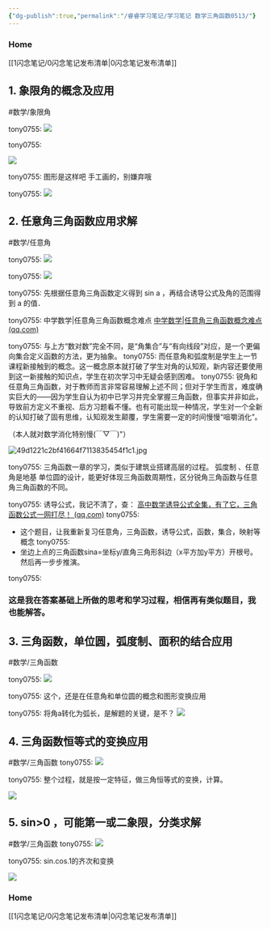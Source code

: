 ```yaml
---
{"dg-publish":true,"permalink":"/睿睿学习笔记/学习笔记 数学三角函数0513/"}
---
```



### Home
[[1闪念笔记/0闪念笔记发布清单\|0闪念笔记发布清单]]


## 1. 象限角的概念及应用
#数学/象限角

tony0755:
![](https://raw.githubusercontent.com/tonyjona/poitcuret1/main/202305311705946.png)



tony0755:

![](https://raw.githubusercontent.com/tonyjona/poitcuret1/main/202305311706743.png)


tony0755:
图形是这样吧
手工画的，别嫌弃哦

tony0755:
![](https://raw.githubusercontent.com/tonyjona/poitcuret1/main/202305311707789.png)




## 2. 任意角三角函数应用求解
#数学/任意角

tony0755:
![](https://raw.githubusercontent.com/tonyjona/poitcuret1/main/202305311707006.png)



tony0755:
![](https://raw.githubusercontent.com/tonyjona/poitcuret1/main/202305311707538.png)


tony0755:
先根据任意角三角函数定义得到 sin a ，再结合诱导公式及角的范围得到 a 的值．

tony0755:
中学数学|任意角三角函数概念难点
[中学数学|任意角三角函数概念难点 (qq.com)](https://mp.weixin.qq.com/s/OWZ7fkPIRGKvXGbm-Yvhmw)

tony0755:
与上方“数对数”完全不同，是“角集合”与“有向线段”对应，是一个更偏向集合定义函数的方法，更为抽象。
tony0755:
而任意角和弧度制是学生上一节课程新接触到的概念。这一概念原本就打破了学生对角的认知观，新内容还要使用到这一新接触的知识点，学生在初次学习中无疑会感到困难。
tony0755:
锐角和任意角三角函数，对于教师而言非常容易理解上述不同；但对于学生而言，难度确实巨大的——因为学生自认为初中已学习并完全掌握三角函数，但事实并非如此，导致前方定义不重视、后方习题看不懂。也有可能出现一种情况，学生对一个全新的认知打破了固有思维，认知观发生颠覆，学生需要一定的时间慢慢“咀嚼消化”。

（本人就对数学消化特别慢(￣▽￣)"）

![49d1221c2bf41664f7113835454f1c1.jpg](/img/user/asset/49d1221c2bf41664f7113835454f1c1.jpg)


tony0755:
三角函数一章的学习，类似于建筑业搭建高层的过程。
弧度制 、任意角是地基
单位圆的设计，能更好体现三角函数周期性，区分锐角三角函数与任意角三角函数的不同。

tony0755:
诱导公式，我记不清了，查：
[高中数学诱导公式全集，有了它，三角函数公式一网打尽！ (qq.com)](https://mp.weixin.qq.com/s/u7T0V9Sa8voxZAcuajaWwA)
tony0755:
* 这个题目，让我重新复习任意角，三角函数，诱导公式，函数，集合，映射等概念
tony0755:
* 坐边上点的三角函数sina=坐标y/直角三角形斜边（x平方加y平方）开根号。然后再一步步推演。

tony0755:
### 这是我在答案基础上所做的思考和学习过程，相信再有类似题目，我也能解答。


## 3. 三角函数，单位圆，弧度制、面积的结合应用
#数学/三角函数

tony0755:
![](https://raw.githubusercontent.com/tonyjona/poitcuret1/main/202305311708372.png)


tony0755:
这个，还是在任意角和单位圆的概念和图形变换应用

tony0755:
将角a转化为弧长，是解题的关键，是不？
![](https://raw.githubusercontent.com/tonyjona/poitcuret1/main/202305311715648.png)



## 4. 三角函数恒等式的变换应用
#数学/三角函数 
tony0755:
![](https://raw.githubusercontent.com/tonyjona/poitcuret1/main/202305311708779.png)


tony0755:
整个过程，就是按一定特征，做三角恒等式的变换，计算。

![](https://raw.githubusercontent.com/tonyjona/poitcuret1/main/202305311714231.png)




## 5. sin>0 ，可能第一或二象限，分类求解
#数学/三角函数 
tony0755:
![](https://raw.githubusercontent.com/tonyjona/poitcuret1/main/202305311709143.png)


tony0755:
sin.cos.1的齐次和变换

![](https://raw.githubusercontent.com/tonyjona/poitcuret1/main/202305311713397.png)




### Home
[[1闪念笔记/0闪念笔记发布清单\|0闪念笔记发布清单]]
